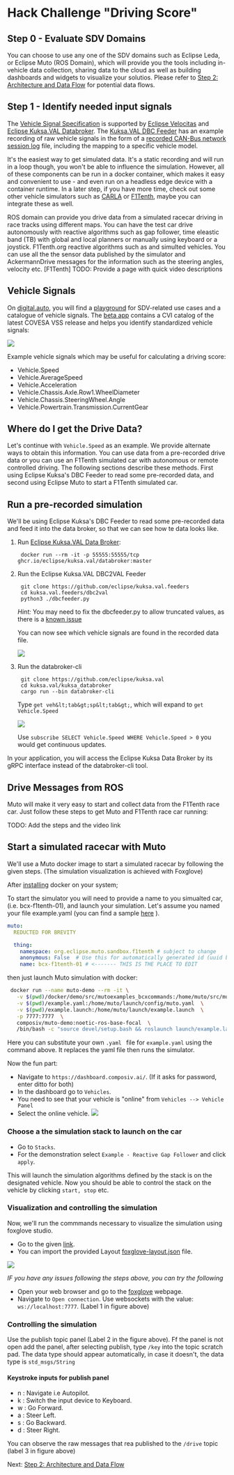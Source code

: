 # Hack Challenge "Driving Score"
## Step 0 - Evaluate SDV Domains

You can choose to use any one of the SDV domains such as Eclipse Leda, or Eclipse Muto (ROS Domain), which will provide you the tools including in-vehicle data collection, sharing data to the cloud as well as building dashboards and widgets to visualize your solutios. Please refer to [Step 2: Architecture and Data Flow](./step-2-architecture-data-flow.md) for potential data flows. 

## Step 1 - Identify needed input signals

The [Vehicle Signal Specification](https://github.com/COVESA/vehicle_signal_specification) is supported by [Eclipse Velocitas](https://github.com/eclipse-velocitas) and [Eclipse Kuksa.VAL Databroker](https://github.com/eclipse/kuksa.val). The [Kuksa.VAL DBC Feeder](https://github.com/eclipse/kuksa.val.feeders) has an example recording of raw vehicle signals in the form of a [recorded CAN-Bus network session log](https://github.com/eclipse/kuksa.val.feeders/blob/main/dbc2val/candump.log) file, including the mapping to a specific vehicle model.

It's the easiest way to get simulated data. It's a static recording and will run in a loop though, you won't be able to influence the simulation. However, all of these components can be run in a docker container, which makes it easy and convenient to use - and even run on a headless edge device with a container runtime. In a later step, if you have more time, check out some other vehicle simulators such as [CARLA](https://carla.readthedocs.io/) or [F1Tenth](https://f1tenth.readthedocs.io/en/stable/), maybe you can integrate these as well.

ROS domain can provide you drive data from a simulated racecar driving in race tracks using different maps.  You can have the test car drive autonomously with reactive algorithms such as gap follower, time eleastic band (TB) with global and local planners or manually using keyboard or a joystick.   F1Tenth.org reactive algorithms such as and simulted vehicles. You can use all the the sensor data published by the simulator and AckermannDrive messages for the information such as the steering angles, velocity etc. [F1Tenth] TODO: Provide a page with quick video descriptions

## Vehicle Signals

On [digital.auto](http://digital.auto), you will find a [playground](https://www.digitalplaybook.org/index.php?title=Overview:_playground.digital.auto) for SDV-related use cases and a catalogue of vehicle signals. The [beta app](https://digitalauto.netlify.app/) contains a CVI catalog of the latest COVESA VSS release and helps you identify standardized vehicle signals:

![](../assets/digitalauto-cvi-catalog.png)

Example vehicle signals which may be useful for calculating a driving score:
- Vehicle.Speed
- Vehicle.AverageSpeed
- Vehicle.Acceleration
- Vehicle.Chassis.Axle.Row1.WheelDiameter
- Vehicle.Chassis.SteeringWheel.Angle
- Vehicle.Powertrain.Transmission.CurrentGear

## Where do I get the Drive Data?

Let's continue with `Vehicle.Speed` as an example. We provide alternate ways to obtain this information. You can use data from a pre-recorded drive data or you can use an F1Tenth simulated car with autonomous or remote controlled driving. The following sections describe these methods. First using  Eclipse Kuksa's DBC Feeder to read some pre-recorded data, and second using Eclipse Muto to start a F1Tenth simulated car.

## Run a pre-recorded simulation

We'll be using Eclipse Kuksa's DBC Feeder to read some pre-recorded data and feed it into the data broker, so that we can see how te data looks like.

1. Run [Eclipse Kuksa.VAL Data Broker](https://github.com/eclipse/kuksa.val/tree/master/kuksa_databroker):

        docker run --rm -it -p 55555:55555/tcp ghcr.io/eclipse/kuksa.val/databroker:master

2. Run the Eclipse Kuksa.VAL DBC2VAL Feeder
    
        git clone https://github.com/eclipse/kuksa.val.feeders
        cd kuksa.val.feeders/dbc2val
        python3 ./dbcfeeder.py

    *Hint:* You may need to fix the dbcfeeder.py to allow truncated values, as there is a [known issue](https://github.com/eclipse/kuksa.val/issues/374)

    You can now see which vehicle signals are found in the recorded data file.

    ![](../assets/kuksa-dbc-speed.png)

3. Run the databroker-cli

        git clone https://github.com/eclipse/kuksa.val
        cd kuksa.val/kuksa_databroker
        cargo run --bin databroker-cli

    Type `get veh&lt;tab&gt;sp&lt;tab&gt;`, which will expand to `get Vehicle.Speed`

    ![](../assets/kuksa-databroker-cli.png)

    Use `subscribe SELECT Vehicle.Speed WHERE Vehicle.Speed > 0` you would get continuous updates.

In your application, you will access the Eclipse Kuksa Data Broker by its gRPC interface instead of the databroker-cli tool.

## Drive Messages from ROS

Muto will make it very easy to start and collect data from the F1Tenth race car. Just follow these steps to get Muto and F1Tenth race car running:

TODO: Add the steps and the video link
















## Start a simulated racecar with Muto

We'll use a Muto docker image to start a simulated racecar by following the given steps. 
(The simulation visualization is achieved with Foxglove)

After [installing](https://docs.docker.com/engine/install/ubuntu/) docker on your system;


To start the simulator you will need to provide a name to you simualted car, (i.e. bcx-f1tenth-01), and launch your simulation.  Let's assume you named your file example.yaml (you can find a sample [here](sources/muto/example.yaml) ).
```yaml
muto:
  REDUCTED FOR BREVITY

  thing:
    namespace: org.eclipse.muto.sandbox.f1tenth # subject to change
    anonymous: False  # Use this for automatically generated id (uuid based - not recommended)
    name: bcx-f1tenth-01 # <------- THIS IS THE PLACE TO EDIT
```

then just launch Muto simulation with docker:
```bash
 docker run --name muto-demo --rm -it \
   -v $(pwd)/docker/demo/src/mutoexamples_bcxcommands:/home/muto/src/mutoexamples_bcxcommands  \
   -v $(pwd)/example.yaml:/home/muto/launch/config/muto.yaml  \
   -v $(pwd)/example.launch:/home/muto/launch/example.launch  \
   -p 7777:7777  \
   composiv/muto-demo:noetic-ros-base-focal  \
   /bin/bash -c "source devel/setup.bash && roslaunch launch/example.launch"
```

Here you can substitute your own ```.yaml ``` file for ```example.yaml``` using the command above. It replaces the yaml file then runs the simulator.

Now the fun part: 
- Navigate to `https://dashboard.composiv.ai/`.  (If it asks for password, enter ditto for both)
- In the dashboard go to ``Vehicles``.
- You need to see that your vehicle is "online" from `Vehicles --> Vehicle Panel`
- Select the online vehicle.
![](../assets/muto/dashboard-01.png)
### Choose a the simulation stack to launch on the car

- Go to ``Stacks``.
- For the demonstration select `Example - Reactive Gap Follower` and click `apply`.

This will launch the simulation algorithms defined by the stack is on the designated vehicle. Now you should be able to control the stack on the vehicle by clicking `start, stop` etc.



### Visualization and controlling the simulation

Now, we'll run the commmands necessary to visualize the simulation using foxglove studio.


- Go to the given [link](https://studio.foxglove.dev/?ds=rosbridge-websocket&ds.url=ws%3A%2F%2Flocalhost%3A7777).
- You can import the provided Layout  [foxglove-layout.json](../sources/foxglove-layout.json) file.

![](../assets/muto/foxglove-01.png)



*IF you have any issues following the steps above, you can try the following*

- Open your web browser and go to the [foxglove](https://studio.foxglove.dev) webpage.
- Navigate to ``Open connection``. Use websockets with the value: ``ws://localhost:7777``. (Label 1 in figure above)

### Controlling the simulation

Use the publish topic panel (Label 2 in the figure above). Ff the panel is not open add the panel, after selecting publish, type `/key` into the topic scratch pad. The data type should appear automatically, in case it doesn't, the data type is `std_msgs/String`



#### Keystroke inputs for publish panel

- n : Navigate i.e Autopilot.
- k : Switch the input device to Keyboard.
- w : Go Forward.
- a : Steer Left.
- s : Go Backward.
- d : Steer Right.

You can observe the raw messages that rea published to the  `/drive` topic (label 3 in figure above)


Next: [Step 2: Architecture and Data Flow](./step-2-architecture-data-flow.md)

